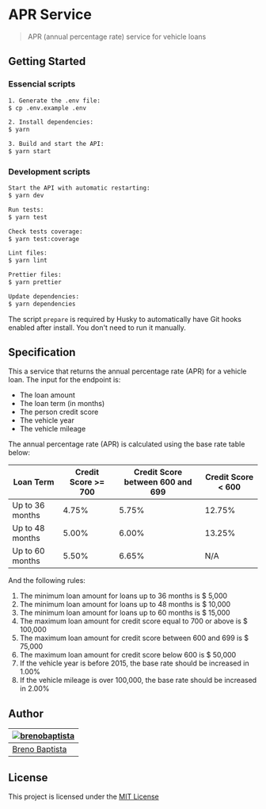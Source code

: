 # APR Service

> APR (annual percentage rate) service for vehicle loans

## Getting Started

### Essencial scripts

```sh
1. Generate the .env file:
$ cp .env.example .env

2. Install dependencies:
$ yarn

3. Build and start the API:
$ yarn start
```

### Development scripts

```sh
Start the API with automatic restarting:
$ yarn dev

Run tests:
$ yarn test

Check tests coverage:
$ yarn test:coverage

Lint files:
$ yarn lint

Prettier files:
$ yarn prettier

Update dependencies:
$ yarn dependencies
```

The script `prepare` is required by Husky to automatically have Git hooks enabled after install. You don't need to run it manually.

## Specification

This a service that returns the annual percentage rate (APR) for a vehicle loan. The input for the endpoint is:

- The loan amount
- The loan term (in months)
- The person credit score
- The vehicle year
- The vehicle mileage

The annual percentage rate (APR) is calculated using the base rate table below:

| Loan Term       | Credit Score >= 700 | Credit Score between 600 and 699 | Credit Score < 600 |
| --------------- | ------------------- | -------------------------------- | ------------------ |
| Up to 36 months | 4.75%               | 5.75%                            | 12.75%             |
| Up to 48 months | 5.00%               | 6.00%                            | 13.25%             |
| Up to 60 months | 5.50%               | 6.65%                            | N/A                |

And the following rules:

1. The minimum loan amount for loans up to 36 months is $ 5,000
2. The minimum loan amount for loans up to 48 months is $ 10,000
3. The minimum loan amount for loans up to 60 months is $ 15,000
4. The maximum loan amount for credit score equal to 700 or above is $ 100,000
5. The maximum loan amount for credit score between 600 and 699 is $ 75,000
6. The maximum loan amount for credit score below 600 is $ 50,000
7. If the vehicle year is before 2015, the base rate should be increased in 1.00%
8. If the vehicle mileage is over 100,000, the base rate should be increased in 2.00%

## Author

| [![brenobaptista](https://avatars1.githubusercontent.com/u/47641641?s=120&v=4)](https://github.com/brenobaptista) |
| ----------------------------------------------------------------------------------------------------------------- |
| [Breno Baptista](https://github.com/brenobaptista)                                                                |

## License

This project is licensed under the [MIT License](/LICENSE)
